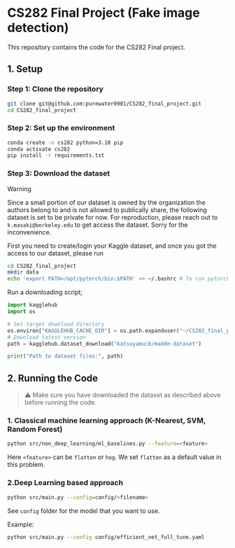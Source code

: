 # CS282 Final Project (Fake image detection)

This repository contains the code for the CS282 Final project.

## 1. Setup

### Step 1: Clone the repository

```bash
git clone git@github.com:purewater0901/CS282_final_project.git
cd CS282_final_project
```

### Step 2: Set up the environment

```bash
conda create -n cs282 python=3.10 pip
conda activate cs282
pip install -r requirements.txt
```

### Step 3: Download the dataset
> [!Warning]
> Since a small portion of our dataset is owned by the organization the authors belong to and is not allowed to publically share, the following dataset is set to be private for now.
> For reproduction, please reach out to `k.masaki@berkeley.edu` to get access the dataset. Sorry for the inconvenience.

First you need to create/login your Kaggle dataset, and once you got the access to our dataset, please run
```bash
cd CS282_final_project
mkdir data
echo 'export PATH=/opt/pytorch/bin:$PATH' >> ~/.bashrc # To run pytorch on the dataset
```

Run a downloading script;
```python
import kagglehub
import os

# Set target download directory
os.environ["KAGGLEHUB_CACHE_DIR"] = os.path.expanduser("~/CS282_final_project/data")
# Download latest version
path = kagglehub.dataset_download("katsuyamucb/madde-dataset")

print("Path to dataset files:", path)
```

## 2. Running the Code

> ⚠️ Make sure you have downloaded the dataset as described above before running the code.

### 1. Classical machine learning approach (K-Nearest, SVM, Random Forest)

```bash
python src/non_deep_learning/ml_baselines.py --feature=<feature>
```

Here `<feature>` can be `flatten` or `hog`. We set `flatten` as a default value in this problem.

### 2.Deep Learning based approach

```bash
python src/main.py --config=config/<filename>
```

See `config` folder for the model that you want to use.

Example:

```bash
python src/main.py --config config/efficient_net_full_tune.yaml
```
